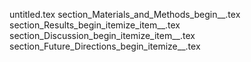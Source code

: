 untitled.tex
section_Materials_and_Methods_begin__.tex
section_Results_begin_itemize_item__.tex
section_Discussion_begin_itemize_item__.tex
section_Future_Directions_begin_itemize__.tex
